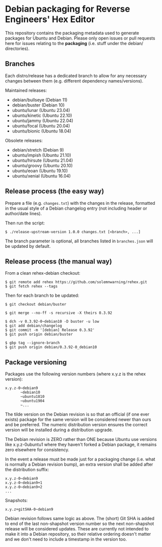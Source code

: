 # Debian packaging for Reverse Engineers' Hex Editor

This repository contains the packaging metadata used to generate packages for Ubuntu and Debian. Please only open issues or pull requests here for issues relating to the **packaging** (i.e. stuff under the debian/ directories).

## Branches

Each distro/release has a dedicated branch to allow for any necessary changes between them (e.g. different dependency names/versions).

Maintained releases:

- debian/bullseye (Debian 11)
- debian/buster (Debian 10)
- ubuntu/lunar (Ubuntu 23.04)
- ubuntu/kinetic (Ubuntu 22.10)
- ubuntu/jammy (Ubuntu 22.04)
- ubuntu/focal (Ubuntu 20.04)
- ubuntu/bionic (Ubuntu 18.04)

Obsolete releases:

- debian/stretch (Debian 9)
- ubuntu/impish (Ubuntu 21.10)
- ubuntu/hirsute (Ubuntu 21.04)
- ubuntu/groovy (Ubuntu 20.10)
- ubuntu/eoan (Ubuntu 19.10)
- ubuntu/xenial (Ubuntu 16.04)

## Release process (the easy way)

Prepare a file (e.g. `changes.txt`) with the changes in the release, formatted in the usual style of a Debian changelog entry (not including header or author/date lines).

Then run the script:

```
$ ./release-upstream-version 1.0.0 changes.txt [<branch>, ...]
```

The branch parameter is optional, all branches listed in `branches.json` will be updated by default.

## Release process (the manual way)

From a clean rehex-debian checkout:

```
$ git remote add rehex https://github.com/solemnwarning/rehex.git
$ git fetch rehex --tags
```

Then for each branch to be updated:

```
$ git checkout debian/buster

$ git merge --no-ff -s recursive -X theirs 0.3.92

$ dch -v 0.3.92-0~debian10 -D buster -u low
$ git add debian/changelog
$ git commit -m '[debian] Release 0.3.92'
$ git push origin debian/buster

$ gbp tag --ignore-branch
$ git push origin debian/0.3.92-0_debian10
```

## Package versioning

Packages use the following version numbers (where x.y.z is the rehex version):

    x.y.z-0~debian9
           ~debian10
           ~ubuntu1810
           ~ubuntu1904
           ~...

The tilde version on the Debian revision is so that an official (if one ever exists) package for the same version will be considered newer than ours and be preferred. The numeric distribution version ensures the correct version will be installed during a distribution upgrade.

The Debian revision is ZERO rather than ONE because Ubuntu use versions like x.y.z-0ubuntu1 where they haven't forked a Debian package, it remains zero elsewhere for consistency.

In the event a release must be made just for a packaging change (i.e. what is normally a Debian revision bump), an extra version shall be added after the distribution suffix:

    x.y.z-0~debian9
    x.y.z-0~debian9+1
    x.y.z-0~debian9+2
    ...

Snapshots:

    x.y.z+gitSHA-0~debian9

Debian revision follows same logic as above. The (short) Git SHA is added to end of the last non-shapshot version number so the next non-shapshot release will be considered updates. These are currently not intended to make it into a Debian repository, so their relative ordering doesn't matter and we don't need to include a timestamp in the version too.
